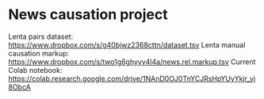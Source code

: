 # News causation project

Lenta pairs dataset: https://www.dropbox.com/s/g40bjwz2368cttn/dataset.tsv
Lenta manual causation markup: https://www.dropbox.com/s/two1g6ghyyv4l4a/news.rel.markup.tsv
Current Colab notebook: https://colab.research.google.com/drive/1NAnD0OJ0TnYCJRsHpYUyYkjr_yi8ObcA

